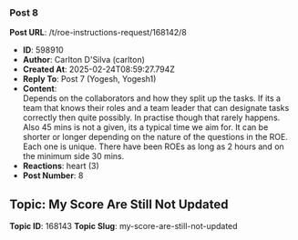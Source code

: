 ### Post 8
**Post URL**: /t/roe-instructions-request/168142/8
- **ID**: 598910
- **Author**: Carlton D'Silva (carlton)
- **Created At**: 2025-02-24T08:59:27.794Z
- **Reply To**: Post 7 (Yogesh, Yogesh1)
- **Content**:  
  Depends on the collaborators and how they split up the tasks. If its a team that knows their roles and a team leader that can designate tasks correctly then quite possibly. In practise though that rarely happens.
Also 45 mins is not a given, its a typical time we aim for. It can be shorter or longer depending on the nature of the questions in the ROE. Each one is unique. There have been ROEs as long as 2 hours and on the minimum side 30 mins.
- **Reactions**: heart (3)
- **Post Number**: 8

## Topic: My Score Are Still Not Updated
**Topic ID**: 168143
**Topic Slug**: my-score-are-still-not-updated

